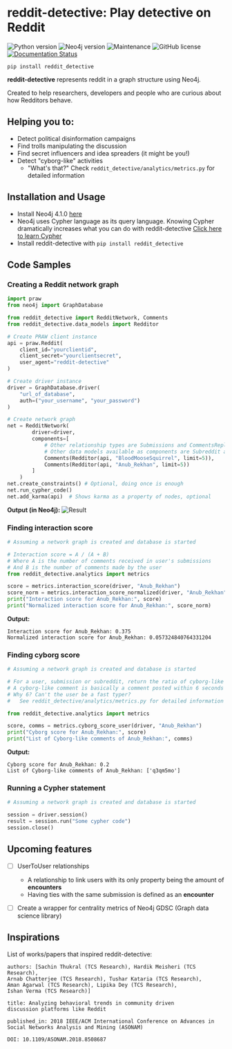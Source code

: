 # reddit-detective: Play detective on Reddit
![Python version](https://img.shields.io/badge/python-v3.7-blue)
![Neo4j version](https://badgen.net/badge/neo4j/v4.1.0/cyan)
![Maintenance](https://img.shields.io/badge/Maintained%3F-yes-green.svg)
![GitHub license](https://img.shields.io/github/license/Naereen/StrapDown.js.svg)
[![Documentation Status](https://readthedocs.org/projects/reddit-detective/badge/?version=latest)](https://reddit-detective.readthedocs.io/en/latest/?badge=latest)

```
pip install reddit_detective
```

**reddit-detective** represents reddit in a graph structure using Neo4j. 

Created to help researchers, developers and people who are curious about
how Redditors behave.


## Helping you to:
- Detect political disinformation campaigns
- Find trolls manipulating the discussion
- Find secret influencers and idea spreaders (it might be you!)
- Detect "cyborg-like" activities
    - "What's that?" Check `reddit_detective/analytics/metrics.py` for detailed information


## Installation and Usage
- Install Neo4j 4.1.0 [here](https://neo4j.com/docs/operations-manual/current/installation/)
- Neo4j uses Cypher language as its query language. 
Knowing Cypher dramatically increases what you can do with reddit-detective 
[Click here to learn Cypher](https://neo4j.com/graphacademy/online-training/introduction-to-neo4j-40/)
- Install reddit-detective with `pip install reddit_detective`


## Code Samples

### Creating a Reddit network graph
```python
import praw
from neo4j import GraphDatabase

from reddit_detective import RedditNetwork, Comments
from reddit_detective.data_models import Redditor

# Create PRAW client instance
api = praw.Reddit(
    client_id="yourclientid",
    client_secret="yourclientsecret",
    user_agent="reddit-detective"
)

# Create driver instance
driver = GraphDatabase.driver(
    "url_of_database",
    auth=("your_username", "your_password")
)

# Create network graph
net = RedditNetwork(
        driver=driver,
        components=[
            # Other relationship types are Submissions and CommentsReplies
            # Other data models available as components are Subreddit and Submission
            Comments(Redditor(api, "BloodMooseSquirrel", limit=5)),
            Comments(Redditor(api, "Anub_Rekhan", limit=5))
        ]
    )
net.create_constraints() # Optional, doing once is enough
net.run_cypher_code()
net.add_karma(api)  # Shows karma as a property of nodes, optional
```
**Output (in Neo4j):**
![Result](docs/images/network_img.PNG)


### Finding interaction score
```python
# Assuming a network graph is created and database is started

# Interaction score = A / (A + B)
# Where A is the number of comments received in user's submissions
# And B is the number of comments made by the user
from reddit_detective.analytics import metrics

score = metrics.interaction_score(driver, "Anub_Rekhan")
score_norm = metrics.interaction_score_normalized(driver, "Anub_Rekhan")
print("Interaction score for Anub_Rekhan:", score)
print("Normalized interaction score for Anub_Rekhan:", score_norm)
```
**Output:**
```
Interaction score for Anub_Rekhan: 0.375
Normalized interaction score for Anub_Rekhan: 0.057324840764331204
```


### Finding cyborg score
```python
# Assuming a network graph is created and database is started

# For a user, submission or subreddit, return the ratio of cyborg-like comments to all comments
# A cyborg-like comment is basically a comment posted within 6 seconds of the submission's creation
# Why 6? Can't the user be a fast typer? 
#   See reddit_detective/analytics/metrics.py for detailed information

from reddit_detective.analytics import metrics

score, comms = metrics.cyborg_score_user(driver, "Anub_Rekhan")
print("Cyborg score for Anub_Rekhan:", score)
print("List of Cyborg-like comments of Anub_Rekhan:", comms)
```
**Output:**
```
Cyborg score for Anub_Rekhan: 0.2
List of Cyborg-like comments of Anub_Rekhan: ['q3qm5mo']
```


### Running a Cypher statement
```python
# Assuming a network graph is created and database is started

session = driver.session()
result = session.run("Some cypher code")
session.close()
```


## Upcoming features
- [ ] UserToUser relationships
    - A relationship to link users with its only property being the amount of **encounters**
    - Having ties with the same submission is defined as an **encounter**
- [ ] Create a wrapper for centrality metrics of Neo4j GDSC (Graph data science library)


## Inspirations
List of works/papers that inspired reddit-detective:
```
authors: [Sachin Thukral (TCS Research), Hardik Meisheri (TCS Research),
Arnab Chatterjee (TCS Research), Tushar Kataria (TCS Research),
Aman Agarwal (TCS Research), Lipika Dey (TCS Research),
Ishan Verma (TCS Research)]

title: Analyzing behavioral trends in community driven
discussion platforms like Reddit

published_in: 2018 IEEE/ACM International Conference on Advances in 
Social Networks Analysis and Mining (ASONAM)

DOI: 10.1109/ASONAM.2018.8508687
```
